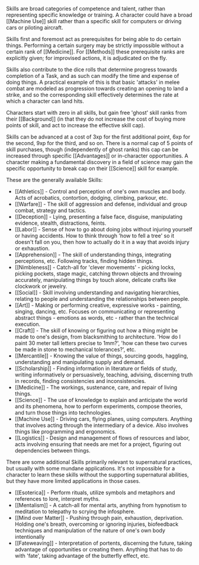 Skills are broad categories of competence and talent, rather than representing specific knowledge or training. A character could have a broad [[Machine Use]] skill rather than a specific skill for computers or driving cars or piloting aircraft.

Skills first and foremost act as prerequisites for being able to do certain things. Performing a certain surgery may be strictly impossible without a certain rank of [[Medicine]]. For [[Methods]] these prerequisite ranks are explicitly given; for improvised actions, it is adjudicated on the fly.

Skills also contribute to the dice rolls that determine progress towards completion of a Task, and as such can modify the time and expense of doing things. A practical example of this is that basic 'attacks' in melee combat are modeled as progression towards creating an opening to land a strike, and so the corresponding skill effectively determines the rate at which a character can land hits.

Characters start with zero in all skills, but gain free 'ghost' skill ranks from their [[Background]] (in that they do not increase the cost of buying more points of skill, and act to increase the effective skill cap). 

Skills can be advanced at a cost of 3xp for the first additional point, 6xp for the second, 9xp for the third, and so on. There is a normal cap of 5 points of skill purchases, though (independently of ghost ranks) this cap can be increased through specific [[Advantages]] or in-character opportunities. A character making a fundamental discovery in a field of science may gain the specific opportunity to break cap on their [[Science]] skill for example.

These are the generally available Skills:

- [[Athletics]] - Control and perception of one's own muscles and body. Acts of acrobatics, contortion, dodging, climbing, parkour, etc.
- [[Warfare]] - The skill of aggression and defense, individual and group combat, strategy and tactics. 
- [[Deception]] - Lying, presenting a false face, disguise, manipulating evidence, stealth, distractions, feints.
- [[Labor]] - Sense of how to go about doing jobs without injuring yourself or having accidents. How to think through 'how to fell a tree' so it doesn't fall on you, then how to actually do it in a way that avoids injury or exhaustion.
- [[Apprehension]] - The skill of understanding things, integrating perceptions, etc. Following tracks, finding hidden things.
- [[Nimbleness]] - Catch-all for 'clever movements' - picking locks, picking pockets, stage magic, catching thrown objects and throwing accurately, manipulating things by touch alone, delicate crafts like clockwork or jewelry.
- [[Social]] - Skill involving understanding and navigating hierarchies, relating to people and understanding the relationships between people.
- [[Art]] - Making or performing creative, expressive works - painting, singing, dancing, etc. Focuses on communicating or representing abstract things - emotions as words, etc - rather than the technical execution.
- [[Craft]] - The skill of knowing or figuring out how a thing might be made to one's design, from blacksmithing to architecture. 'How do I paint 30 meter tall letters precise to 1mm?', 'how can these two curves be made in stone to mechanical tolerances?', etc.
- [[Mercantile]] - Knowing the value of things, sourcing goods, haggling, understanding and manipulating supply and demand.
- [[Scholarship]] - Finding information in literature or fields of study, writing informatively or persuasively, teaching, advising, discerning truth in records, finding consistencies and inconsistencies.
- [[Medicine]] - The workings, sustenance, care, and repair of living things.
- [[Science]] - The use of knowledge to explain and anticipate the world and its phenomena, how to perform experiments, compose theories, and turn those things into technologies.
- [[Machine Use]] - Driving cars, flying planes, using computers. Anything that involves acting through the intermediary of a device. Also involves things like programming and ergonomics.
- [[Logistics]] - Design and management of flows of resources and labor, acts involving ensuring that needs are met for a project, figuring out dependencies between things.

There are some additional Skills primarily relevant to supernatural practices, but usually with some mundane applications. It's not impossible for a character to learn these skills without the supporting supernatural abilities, but they have more limited applications in those cases.
- [[Esoterica]] - Perform rituals, utilize symbols and metaphors and references to lore, interpret myths.
- [[Mentalism]] - A catch-all for mental arts, anything from hypnotism to meditation to telepathy to scrying the infosphere.
- [[Mind over Matter]] - Pushing through pain, exhaustion, deprivation. Holding one's breath, overcoming or ignoring injuries, biofeedback techniques and manipulation of the nature of one's own body intentionally
- [[Fateweaving]] - Interpretation of portents, discerning the future, taking advantage of opportunities or creating them. Anything that has to do with 'fate', taking advantage of the butterfly effect, etc. 